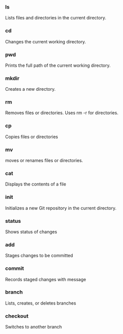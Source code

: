 ### ls
Lists files and directories in the current directory.

### cd
Changes the current working directory.

### pwd
Prints the full path of the current working directory.

### mkdir
Creates a new directory.

### rm
Removes files or directories. Uses rm -r for directories.

### cp
Copies files or directories

### mv
moves or renames files or directories.

### cat
Displays the contents of a file

### init
Initializes a new Git repository in the current directory.

### status
Shows status of changes

### add
Stages changes to be committed

### commit
Records staged changes with message

### branch
Lists, creates, or deletes branches

### checkout
Switches to another branch

